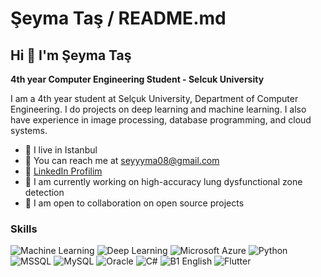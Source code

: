 # Şeyma Taş / README.md

## Hi 👋 I'm Şeyma Taş

**4th year Computer Engineering Student - Selcuk University**

I am a 4th year student at Selçuk University, Department of Computer Engineering. I do projects on deep learning and machine learning. I also have experience in image processing, database programming, and cloud systems.

- 📍 I live in Istanbul  
- 📧 You can reach me at [seyyyma08@gmail.com](mailto:seyyyma08@gmail.com)  
- 🔗 [LinkedIn Profilim](https://www.linkedin.com/in/%C5%9Feyma-ta%C5%9F-642600272/)  
- 💼 I am currently working on high-accuracy lung dysfunctional zone detection  
- 🤝 I am open to collaboration on open source projects  

### Skills  

![Machine Learning](https://img.shields.io/badge/-Machine%20Learning-102230?logo=google&logoColor=white)
![Deep Learning](https://img.shields.io/badge/-Deep%20Learning-00599C?logo=numpy&logoColor=white)
![Microsoft Azure](https://img.shields.io/badge/-Microsoft%20Azure-0089D6?logo=microsoft-azure&logoColor=white)
![Python](https://img.shields.io/badge/-Python-3776AB?logo=python&logoColor=white)
![MSSQL](https://img.shields.io/badge/-MSSQL-CC2927?logo=microsoft-sql-server&logoColor=white)
![MySQL](https://img.shields.io/badge/-MySQL-4479A1?logo=mysql&logoColor=white)
![Oracle](https://img.shields.io/badge/-Oracle-F80000?logo=oracle&logoColor=white)
![C#](https://img.shields.io/badge/-C%23-239120?logo=c-sharp&logoColor=white)
![B1 English](https://img.shields.io/badge/-B1%20English-0078D4?logo=translate&logoColor=white)
![Flutter](https://img.shields.io/badge/-Flutter-02569B?logo=flutter&logoColor=white)
